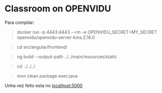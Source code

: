 # Classroom on OPENVIDU

Para compilar:

> docker run -p 4443:4443 --rm -e OPENVIDU_SECRET=MY_SECRET openvidu/openvidu-server-kms:2.16.0

> cd src/angular/frontend/

> ng build --output-path ../../main/resources/static

> cd ../../../

> mvn clean package exec:java

Unha vez feito esta no [localhost:5000](https://localhost:5000/)